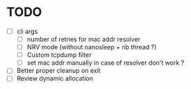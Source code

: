 # TODO
- [ ] cli args
    - [ ] number of retries for mac addr resolver
    - [ ] NRV mode (without nanosleep + nb thread ?)
    - [ ] Custom tcpdump filter
    - [ ] set mac addr manually in case of resolver don't work ?

- [ ] Better proper cleanup on exit
- [ ] Review dynamic allocation